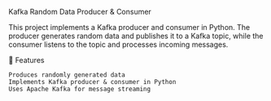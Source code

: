 

Kafka Random Data Producer & Consumer

This project implements a Kafka producer and consumer in Python. The producer generates random data and publishes it to a Kafka topic, while the consumer listens to the topic and processes incoming messages.

🚀 Features

    Produces randomly generated data
    Implements Kafka producer & consumer in Python
    Uses Apache Kafka for message streaming
